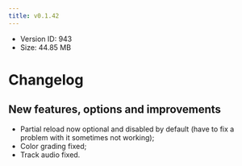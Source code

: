 ```yaml
---
title: v0.1.42
---
```


*   Version ID: 943
*   Size: 44.85 MB

# Changelog

## New features, options and improvements

*   Partial reload now optional and disabled by default (have to fix a problem with it sometimes not working);
*   Color grading fixed;
*   Track audio fixed.
